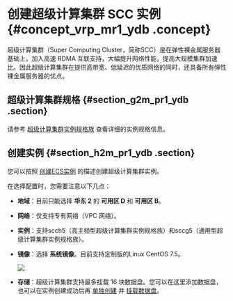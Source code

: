 # 创建超级计算集群 SCC 实例 {#concept_vrp_mr1_ydb .concept}

超级计算集群（Super Computing Cluster，简称SCC）是在弹性裸金属服务器基础上，加入高速 RDMA 互联支持，大幅提升网络性能，提高大规模集群加速比。因此超级计算集群在提供高带宽、低延迟的优质网络的同时，还具备所有弹性裸金属服务器的优点。

## 超级计算集群规格 {#section_g2m_pr1_ydb .section}

请参考 [超级计算集群实例规格族](../../../../intl.zh-CN/产品简介/实例规格族.md#sccg5) 查看详细的实例规格信息。

## 创建实例 {#section_h2m_pr1_ydb .section}

您可以按照 [创建ECS实例](intl.zh-CN/用户指南/实例/创建实例/使用向导创建实例.md#) 的描述创建超级计算集群实例。

在选择配置时，您需要注意以下几点：

-   **地域**：目前只能选择 **华东 2** 的 **可用区 D** 和 **可用区 B**。
-   **网络**：仅支持专有网络（VPC 网络）。
-   **实例**：支持scch5（高主频型超级计算集群实例规格族）和sccg5（通用型超级计算集群实例规格族）。
-   **镜像**：选择 **系统镜像**。目前支持定制版的Linux CentOS 7.5。

    ![](http://static-aliyun-doc.oss-cn-hangzhou.aliyuncs.com/assets/img/9637/15451972605118_zh-CN.png)

-   **存储**：超级计算集群支持最多挂载 16 块数据盘。您可以在这里添加数据盘，也可以在实例创建成功后再 [单独创建](intl.zh-CN/用户指南/云盘/创建云盘.md#) 并 [挂载数据盘](intl.zh-CN/用户指南/云盘/挂载云盘.md#)。


